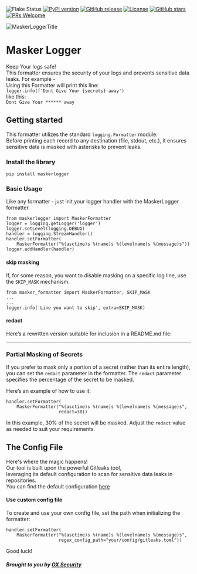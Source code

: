 ![Flake Status](https://github.com/oxsecurity/maskerlogger/actions/workflows/flake.yml/badge.svg)
[![PyPI version](https://badge.fury.io/py/maskerlogger.svg)](https://badge.fury.io/py/maskerlogger)
[![GitHub release](https://img.shields.io/github/v/release/oxsecurity/maskerlogger?sort=semver)](https://github.com/oxsecurity/maskerlogger/releases)
[![License](https://img.shields.io/github/license/oxsecurity/maskerlogger)](https://github.com/oxsecurity/maskerlogger/blob/main/LICENSE)
[![GitHub stars](https://img.shields.io/github/stars/oxsecurity/maskerlogger?cacheSeconds=3600)](https://github.com/oxsecurity/maskerlogger/stargazers/)
[![PRs Welcome](https://img.shields.io/badge/PRs-welcome-brightgreen.svg?style=flat-square)](http://makeapullrequest.com)


![MaskerLoggerTitle](https://github.com/oxsecurity/MaskerLogger/assets/140309297/ae8ec8a7-9ec8-42f6-9640-6f9cd91e986e)

# Masker Logger

Keep Your logs safe!  
This formatter ensures the security of your logs and prevents sensitive data leaks.
For example -   
Using this Formatter will print this line:   
`logger.info(f'Dont Give Your {secrets} away')`  
like this:    
`Dont Give Your ****** away`

## Getting started
This formatter utilizes the standard `logging.Formatter` module.  
Before printing each record to any destination (file, stdout, etc.), it ensures sensitive data is masked with asterisks to prevent leaks.

### Install the library

```
pip install maskerlogger
```

### Basic Usage

 Like any formatter - just init your logger handler with the MaskerLogger formatter.  
 ```
 from maskerlogger import MaskerFormatter
 logger = logging.getLogger('logger')
 logger.setLevel(logging.DEBUG)
 handler = logging.StreamHandler()
 handler.setFormatter(
     MaskerFormatter("%(asctime)s %(name)s %(levelname)s %(message)s"))
 logger.addHandler(handler)
 ```
#### skip masking
If, for some reason, you want to disable masking on a specific log line, use the `SKIP_MASK` mechanism.
```
from masker_formatter import MaskerFormatter, SKIP_MASK
...
...
logger.info('Line you want to skip', extra=SKIP_MASK)
```

#### redact
Here’s a rewritten version suitable for inclusion in a README.md file:

---

### Partial Masking of Secrets
If you prefer to mask only a portion of a secret (rather than its entire length), you can set the `redact` parameter in the formatter. The `redact` parameter specifies the percentage of the secret to be masked.

Here’s an example of how to use it:

```
handler.setFormatter(
    MaskerFormatter("%(asctime)s %(name)s %(levelname)s %(message)s",
                    redact=30))
```

In this example, 30% of the secret will be masked. Adjust the `redact` value as needed to suit your requirements.

## The Config File

Here's where the magic happens!  
Our tool is built upon the powerful Gitleaks tool,  
leveraging its default configuration to scan for sensitive data leaks in repositories.  
You can find the default configuration [here](https://github.com/gitleaks/gitleaks/blob/master/config/gitleaks.toml)

#### Use custom config file

To create and use your own config file, set the path when initializing the formatter: 
```
handler.setFormatter(
    MaskerFormatter("%(asctime)s %(name)s %(levelname)s %(message)s",
                    regex_config_path="your/config/gitleaks.toml"))
```

Good luck!


##### Brought to you by [OX Security](https://www.ox.security/)

